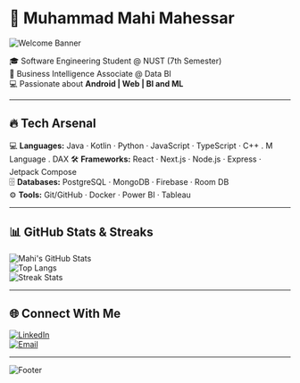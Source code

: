 # 🚀 Muhammad Mahi Mahessar  

![Welcome Banner](https://capsule-render.vercel.app/api?type=waving&color=gradient&height=180&section=header&text=Hey+There!+I'm+Mahi👋&fontSize=32&fontAlignY=35&animation=twinkling)  

🎓 Software Engineering Student @ NUST (7th Semester)  
💼 Business Intelligence Associate @ Data BI  
💻 Passionate about **Android | Web | BI and ML** 

---

## 🔥 Tech Arsenal  
💻 **Languages:** Java · Kotlin · Python · JavaScript · TypeScript · C++ . M Language . DAX
🛠 **Frameworks:** React · Next.js · Node.js · Express · Jetpack Compose  
🗄 **Databases:** PostgreSQL · MongoDB · Firebase · Room DB  
⚙️ **Tools:** Git/GitHub · Docker · Power BI · Tableau 

---

## 📊 GitHub Stats & Streaks  
![Mahi's GitHub Stats](https://github-readme-stats.vercel.app/api?username=MuhammadMahi585&show_icons=true&theme=radical)  
![Top Langs](https://github-readme-stats.vercel.app/api/top-langs/?username=MuhammadMahi585&layout=compact&theme=radical)  
![Streak Stats](https://github-readme-streak-stats.herokuapp.com/?user=MuhammadMahi585&theme=radical)  

---

## 🌐 Connect With Me  
[![LinkedIn](https://img.shields.io/badge/LinkedIn-blue?style=flat&logo=linkedin)](https://www.linkedin.com/in/muhammad-mahi)  
[![Email](https://img.shields.io/badge/Email-Contact-red?style=flat&logo=gmail)](mailto:mahimahessar585@gmail.com)  

---

![Footer](https://capsule-render.vercel.app/api?type=waving&color=gradient&height=100&section=footer)  

